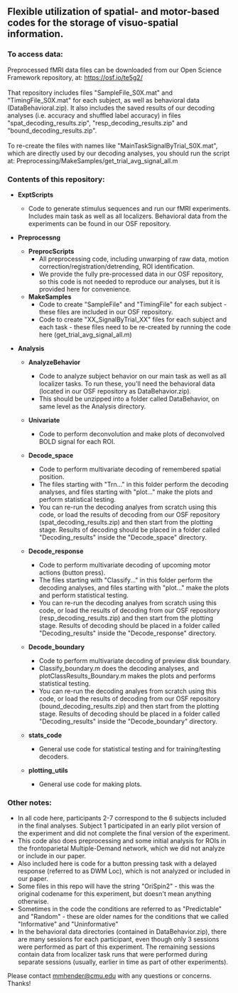 ## Flexible utilization of spatial- and motor-based codes for the storage of visuo-spatial information.

### To access data:

Preprocessed fMRI data files can be downloaded from our Open Science Framework repository, at: https://osf.io/te5g2/ <br><br>
That repository includes files "SampleFile_S0X.mat" and "TimingFile_S0X.mat" for each subject, as well as behavioral data (DataBehavioral.zip). It also includes the saved results of our decoding analyses (i.e. accuracy and shuffled label accuracy) in files "spat_decoding_results.zip", "resp_decoding_results.zip" and "bound_decoding_results.zip". <br> <br>
To re-create the files with names like "MainTaskSignalByTrial_S0X.mat", which are directly used by our decoding analyses, you should run the script at:
Preprocessing/MakeSamples/get_trial_avg_signal_all.m

### Contents of this repository:

- <b>ExptScripts</b>
  - Code to generate stimulus sequences and run our fMRI experiments. Includes main task as well as all localizers.
      Behavioral data from the experiments can be found in our OSF repository. </li>
      
- <b> Preprocessng </b> 
  - <b> PreprocScripts</b>
    - All preprocessing code, including unwarping of raw data, motion correction/registration/detrending, ROI identification. 
    - We provide the fully pre-processed data in our OSF repository, so this code is not needed to reproduce our analyses, but it is provided here for convenience.    
  - <b> MakeSamples </b>
    - Code to create "SampleFile" and "TimingFile" for each subject - these files are included in our OSF repository. 
    - Code to create "XX_SignalByTrial_XX" files for each subject and each task - these files need to be re-created by running the code here (get_trial_avg_signal_all.m)

- <b> Analysis </b>
  - <b> AnalyzeBehavior </b>
    - Code to analyze subject behavior on our main task as well as all localizer tasks. To run these, you'll need the behavioral data (located in our OSF repository as DataBehavior.zip). 
    - This should be unzipped into a folder called DataBehavior, on same level as the Analysis directory.
    
  - <b> Univariate </b>
    - Code to perform deconvolution and make plots of deconvolved BOLD signal for each ROI.
  - <b> Decode_space </b>
    - Code to perform multivariate decoding of remembered spatial position. 
    - The files starting with "Trn..." in this folder perform the decoding analyses, and files starting with "plot..." make the plots and perform statistical testing. 
    - You can re-run the decoding analyes from scratch using this code, or load the results of decoding from our OSF repository (spat_decoding_results.zip) and then start from the plotting stage. Results of decoding should be placed in a folder called "Decoding_results" inside the "Decode_space" directory.   
  - <b> Decode_response </b>
    - Code to perform multivariate decoding of upcoming motor actions (button press). 
    - The files starting with "Classify..." in this folder perform the decoding analyses, and files starting with "plot..." make the plots and perform statistical testing. 
    - You can re-run the decoding analyes from scratch using this code, or load the results of decoding from our OSF repository (resp_decoding_results.zip) and then start from the plotting stage. Results of decoding should be placed in a folder called "Decoding_results" inside the "Decode_response" directory. 
  - <b> Decode_boundary </b>
    - Code to perform multivariate decoding of preview disk boundary. 
    - Classify_boundary.m does the decoding analyses, and plotClassResults_Boundary.m makes the plots and performs statistical testing. 
    - You can re-run the decoding analyes from scratch using this code, or load the results of decoding from our OSF repository (bound_decoding_results.zip) and then start from the plotting stage. Results of decoding should be placed in a folder called "Decoding_results" inside the "Decode_boundary" directory. 
  - <b> stats_code </b>
    - General use code for statistical testing and for training/testing decoders.
  - <b> plotting_utils </b>
    - General use code for making plots.
    
### Other notes:

  - In all code here, participants 2-7 correspond to the 6 subjects included in the final analyses. Subject 1 participated in an early pilot version of the experiment and did not complete the final version of the experiment.
  - This code also does preprocessing and some initial analysis for ROIs in the frontoparietal Multiple-Demand network, which we did not analyze or include in our paper. 
  - Also included here is code for a button pressing task with a delayed response (referred to as DWM Loc), which is not analyzed or included in our paper.
  - Some files in this repo will have the string "OriSpin2" - this was the original codename for this experiment, but doesn't mean anything otherwise.
  - Sometimes in the code the conditions are referred to as "Predictable" and "Random" - these are older names for the conditions that we called "Informative" and "Uninformative"
  - In the behavioral data directories (contained in DataBehavior.zip), there are many sessions for each participant, even though only 3 sessions were performed as part of this experiment. The remaining sessions contain data from localizer task runs that were performed during separate sessions (usually, earlier in time as part of other experiments).


Please contact mmhender@cmu.edu with any questions or concerns. Thanks!
